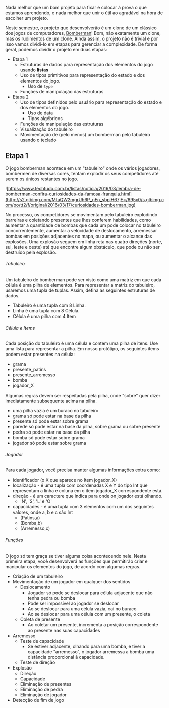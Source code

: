 Nada melhor que um bom projeto para fixar e colocar à prova o que estamos aprendendo, e nada melhor que unir o útil ao agradável na hora de escolher um projeto.

Neste semestre, o projeto que desenvolverão é um clone de um clássico dos jogos de computadores, [Bomberman](https://www.techtudo.com.br/listas/noticia/2016/03/lembra-de-bomberman-confira-curiosidades-da-famosa-franquia.html)!
Bom, não exatamente um clone, mas os rudimentos de um clone.
Ainda assim, o projeto não é trivial e por isso vamos dividí-lo em etapas para gerenciar a complexidade.
De forma geral, podemos dividir o projeto em duas etapas:

* Etapa 1
    * Estruturas de dados para representação dos elementos do jogo usando **listas**
    * Uso de tipos primitivos para representação do estado e dos elementos do jogo.
        * Uso de `type`
    * Funções de manipulação das estruturas
* Etapa 2
    * Uso de tipos definidos pelo usuário para representação do estado e dos elementos do jogo.
        * Uso de data
        * Tipos algébricos
    * Funções de manipulação das estruturas
    * Visualização do tabuleiro
    * Movimentação de (pelo menos) um bomberman pelo tabuleiro usando o teclado
    

## Etapa 1
O jogo bomberman acontece em um "tabuleiro" onde os vários jogadores, bombermen de diversas cores, tentam explodir os seus competidores até serem os únicos restantes no jogo.

![https://www.techtudo.com.br/listas/noticia/2016/03/lembra-de-bomberman-confira-curiosidades-da-famosa-franquia.html](http://s2.glbimg.com/MtaQW2mgrUh6P_nEn_sbplH67jE=/695x0/s.glbimg.com/po/tt2/f/original/2016/03/17/curiosidades-bomberman.jpg)

No processo, os competidores se movimentam pelo tabuleiro explodindo barreiras e coletando presentes que lhes conferem habilidades, como aumentar a quantidade de bombas que cada um pode colocar no tabuleiro concorrentemente, aumentar a velocidade de deslocamento, arremessar bombas em posições adjacentes no mapa, ou aumentar o alcance das explosões.
Uma explosão seguem em linha reta nas quatro direções (norte, sul, leste e oeste) até que encontre algum obstáculo, que pode ou não ser destruído pela explosão.

###### Tabuleiro
Um tabuleiro de bomberman pode ser visto como uma matriz em que cada célula é uma pilha de elementos.
Para representar a matriz do tabuleiro, usaremos uma tupla de tuplas.
Assim, defina as seguintes estruturas de dados.
    
- Tabuleiro é uma tupla com 8 Linha.
- Linha é uma tupla com 8 Célula.
- Célula é uma pilha com 4 Item

###### Célula e Items
Cada posição do tabuleiro é uma célula e contem uma pilha de itens.
Use uma lista para representar a pilha.
Em nosso protótipo, os seguintes items podem estar presentes na célula:

- grama
- presente_patins
- presente_arremesso
- bomba
- jogador_X

Algumas regras devem ser respeitadas pela pilha, onde "sobre" quer dizer imediatamente subsequente acima na pilha.

- uma pilha vazia é um buraco no tabuleiro
- grama só pode estar na base da pilha
- presente só pode estar sobre grama
- parede só pode estar na base da pilha, sobre grama ou sobre presente
- pedra só pode estar na base da pilha
- bomba só pode estar sobre grama
- jogador só pode estar sobre grama

###### Jogador
Para cada jogador, você precisa manter algumas informações extra como:

- identificador (o X que aparece no Item jogador_X)
- localização - é uma tupla com coordenadas X e Y do tipo Int que representam a linha e coluna em o item jogador_X correspondente está.
- direção - é um caractere que indica para onde on jogador está olhando. 
    - 'N', 'S', 'L' e 'O'
- capacidades - é uma tupla com 3 elementos com um dos seguintes valores, onde a, b e c são Int
    - (Patins,a)
    - (Bomba,b)
    - (Arremesso,c)

###### Funções
O jogo só tem graça se tiver alguma coisa acontecendo nele.
Nesta primeira etapa, você desenvolverá as funções que permitirão criar e manipular os elementos do jogo, de acordo com algumas regras.

- Criação de um tabuleiro
- Movimentação de um jogador em qualquer dos sentidos
    - Deslocamento
        - Jogador só pode se deslocar para célula adjacente que não tenha pedra ou bomba
        - Pode ser impossível ao jogador se deslocar
        - Ao se deslocar para uma célula vazia, cai no buraco
        - Ao se deslocar para uma célula com um presente, o coleta
    - Coleta de presente
        - Ao coletar um presente, incrementa a posição correspondente ao presente nas suas capacidades
- Arremesso
    - Teste de capacidade
        - Se estiver adjacente, olhando para uma bomba, e tiver a capacidade "arremesso", o jogador arremessa a bomba uma distância proporcional à capacidade.
    - Teste de direção
- Explosão
    - Direção
    - Capacidade
    - Eliminação de presentes
    - Eliminação de pedra
    - Eliminação de jogador
- Detecção de fim de jogo